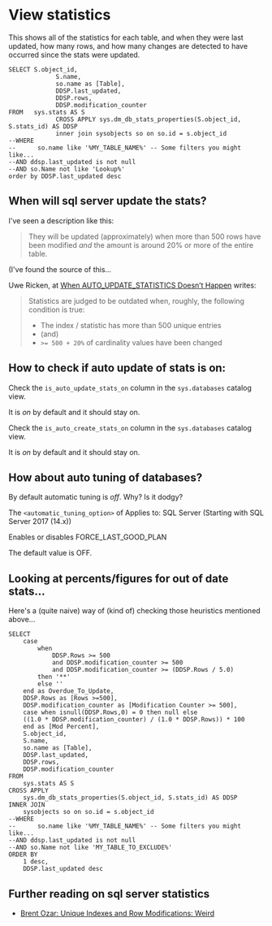 # View statistics

This shows all of the statistics for each table, and when they were last updated, how many rows, and how many changes are detected to have occurred since the stats were updated.


	SELECT S.object_id, 
				 S.name, 
				 so.name as [Table],
				 DDSP.last_updated, 
				 DDSP.rows, 
				 DDSP.modification_counter 
	FROM   sys.stats AS S 
				 CROSS APPLY sys.dm_db_stats_properties(S.object_id, S.stats_id) AS DDSP 
				 inner join sysobjects so on so.id = s.object_id
	--WHERE 
	-- 		so.name like '%MY_TABLE_NAME%' -- Some filters you might like...
	--AND ddsp.last_updated is not null
	--AND so.Name not like 'Lookup%'
	order by DDSP.last_updated desc



## When will sql server update the stats?

I've seen a description like this:


> They will be updated (approximately) when more than 500 rows have been modified *and* the amount is around 20% or more of the entire table.

(I've found the source of this...

Uwe Ricken, at [When AUTO_UPDATE_STATISTICS Doesn’t Happen](https://www.red-gate.com/simple-talk/sql/t-sql-programming/when-auto_update_statistics-doesnt-happen/) writes:

> Statistics are judged to be outdated when, roughly, the following condition is true:
>
>	- The index / statistic has more than 500 unique entries
> - (and)
> -  `>= 500 + 20%` of cardinality values have been changed



## How to check if auto update of stats is on:

Check the `is_auto_update_stats_on` column in the `sys.databases` catalog view.

It is *on* by default and it should stay on.


Check the `is_auto_create_stats_on` column in the `sys.databases` catalog view.


It is *on* by default and it should stay on.



## How about auto tuning of databases?


By default automatic tuning is *off*. Why? Is it dodgy?


The `<automatic_tuning_option>` of 
Applies to: SQL Server (Starting with SQL Server 2017 (14.x))

Enables or disables FORCE_LAST_GOOD_PLAN


The default value is OFF.

## Looking at percents/figures for out of date stats...


Here's a (quite naive) way of (kind of) checking those heuristics mentioned above...


	SELECT 
		case 
			when
				DDSP.Rows >= 500 
				and DDSP.modification_counter >= 500
				and DDSP.modification_counter >= (DDSP.Rows / 5.0)
			then '**'
			else ''
		end as Overdue_To_Update,
		DDSP.Rows as [Rows >=500],
		DDSP.modification_counter as [Modification Counter >= 500],
		case when isnull(DDSP.Rows,0) = 0 then null else 
		((1.0 * DDSP.modification_counter) / (1.0 * DDSP.Rows)) * 100 
		end as [Mod Percent],
		S.object_id, 
		S.name, 
		so.name as [Table],
		DDSP.last_updated, 
		DDSP.rows, 
		DDSP.modification_counter
	FROM
		sys.stats AS S 
	CROSS APPLY 
		sys.dm_db_stats_properties(S.object_id, S.stats_id) AS DDSP 
	INNER JOIN 
		sysobjects so on so.id = s.object_id
	--WHERE 
	-- 		so.name like '%MY_TABLE_NAME%' -- Some filters you might like...
	--AND ddsp.last_updated is not null
	--AND so.Name not like 'MY_TABLE_TO_EXCLUDE%'
	ORDER BY
		1 desc, 
		DDSP.last_updated desc


## Further reading on sql server statistics

- [Brent Ozar: Unique Indexes and Row Modifications: Weird](https://www.brentozar.com/archive/2016/03/unique-indexes-and-row-modifications-weird/)